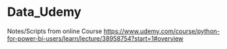 # Data_Udemy
Notes/Scripts from online Course 
https://www.udemy.com/course/python-for-power-bi-users/learn/lecture/38958754?start=1#overview 

